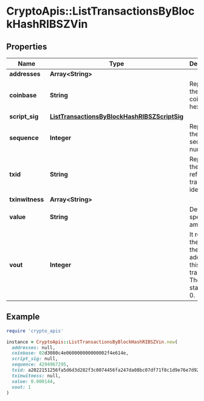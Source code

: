 # CryptoApis::ListTransactionsByBlockHashRIBSZVin

## Properties

| Name | Type | Description | Notes |
| ---- | ---- | ----------- | ----- |
| **addresses** | **Array&lt;String&gt;** |  |  |
| **coinbase** | **String** | Represents the coinbase hex. |  |
| **script_sig** | [**ListTransactionsByBlockHashRIBSZScriptSig**](ListTransactionsByBlockHashRIBSZScriptSig.md) |  |  |
| **sequence** | **Integer** | Represents the script sequence number. |  |
| **txid** | **String** | Represents the reference transaction identifier. |  |
| **txinwitness** | **Array&lt;String&gt;** |  |  |
| **value** | **String** | Defines the specific amount. |  |
| **vout** | **Integer** | It refers to the index of the output address of this transaction. The index starts from 0. |  |

## Example

```ruby
require 'crypto_apis'

instance = CryptoApis::ListTransactionsByBlockHashRIBSZVin.new(
  addresses: null,
  coinbase: 02d3080c4e060000000000002f4e614e,
  script_sig: null,
  sequence: 4294967295,
  txid: a2022151256fa5d6d3d282f3c0074456fa247da08bc07df71f8c1d9e76e7d928,
  txinwitness: null,
  value: 0.000144,
  vout: 1
)
```

